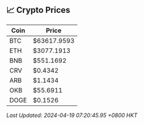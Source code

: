 ## 📈 Crypto Prices

| Coin | Price |
| ---- | ----- |
| BTC | $63617.9593 |
| ETH | $3077.1913 |
| BNB | $551.1692 |
| CRV | $0.4342 |
| ARB | $1.1434 |
| OKB | $55.6911 |
| DOGE | $0.1526 |

_Last Updated: 2024-04-19 07:20:45.95 +0800 HKT_